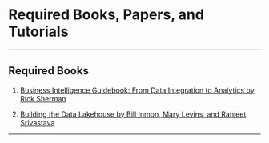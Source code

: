 # Required Books, Papers, and Tutorials

------

## Required Books 

1. [Business Intelligence Guidebook: From Data Integration to Analytics by Rick 
    Sherman](https://www.amazon.com/Business-Intelligence-Guidebook-Integration-Analytics-ebook/dp/B00PLOC3R8/ref=sr_1_1)  

2. [Building the Data Lakehouse by Bill Inmon, Mary Levins, and Ranjeet 
   Srivastava](https://www.databricks.com/wp-content/uploads/2021/10/The-Data-Lakehouse.pdf)



------

